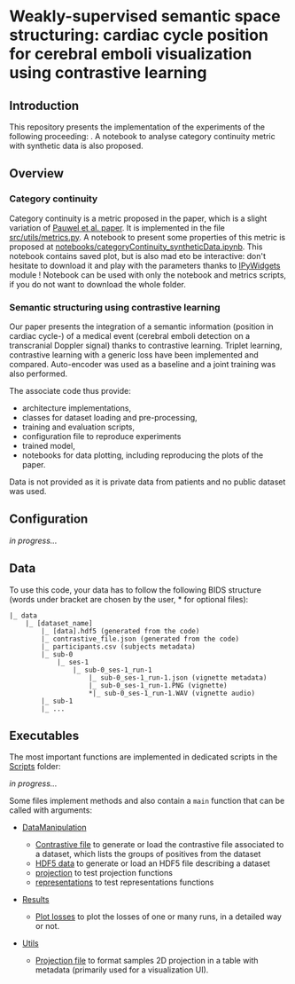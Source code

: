 # Weakly-supervised semantic space structuring: cardiac cycle position for cerebral emboli visualization using contrastive learning

## Introduction
This repository presents the implementation of the experiments of the following proceeding:
[](). A notebook to analyse category continuity metric with synthetic data is also proposed.

## Overview
### Category continuity
Category continuity is a metric proposed in the paper, which is a slight variation of [Pauwel et al. paper](https://www.sciencedirect.com/science/article/pii/S1077314299907634). It is implemented in the file [src/utils/metrics.py](src/utils/metrics.py). A notebook to present some properties of this metric is proposed at [notebooks/categoryContinuity_syntheticData.ipynb](notebooks/categoryContinuity_syntheticData.ipynb). This notebook contains saved plot, but is also mad eto be interactive: don't hesitate to download it and play with the parameters thanks to [IPyWidgets](https://ipywidgets.readthedocs.io/en/stable/) module ! Notebook can be used with only the notebook and metrics scripts, if you do not want to download the whole folder.

### Semantic structuring using contrastive learning
Our paper presents the integration of a semantic information (position in cardiac cycle-) of a medical event (cerebral emboli detection on a transcranial Doppler signal) thanks to contrastive learning. Triplet learning, contrastive learning with a generic loss have been implemented and compared. Auto-encoder was used as a baseline and a joint training was also performed.

The associate code thus provide:
* architecture implementations,
* classes for dataset loading and pre-processing,
* training and evaluation scripts,
* configuration file to reproduce experiments
* trained model,
* notebooks for data plotting, including reproducing the plots of the paper.

Data is not provided as it is private data from patients and no public dataset was used.

## Configuration
_in progress..._

## Data
To use this code, your data has to follow the following BIDS structure (words under bracket are chosen by the user, * for optional files):

```
|_ data
    |_ [dataset_name]
        |_ [data].hdf5 (generated from the code)
        |_ contrastive_file.json (generated from the code)
        |_ participants.csv (subjects metadata)
        |_ sub-0
            |_ ses-1
                |_ sub-0_ses-1_run-1
                    |_ sub-0_ses-1_run-1.json (vignette metadata)
                    |_ sub-0_ses-1_run-1.PNG (vignette)
                    *|_ sub-0_ses-1_run-1.WAV (vignette audio)
        |_ sub-1
        |_ ...
```

## Executables
The most important functions are implemented in dedicated scripts in the [Scripts](src/Scripts) folder:

_in progress..._

Some files implement methods and also contain a `main` function that can be called with arguments:
* [DataManipulation](src/DataManipulation/)
    * [Contrastive file](src/DataManipulation/contrastive_file.py) to generate or load the contrastive file associated to a dataset, which lists the groups of positives from the dataset
    * [HDF5 data](src/DataManipulation/hdf5_data.py) to generate or load an HDF5 file describing a dataset
    * [projection](src/DataManipulation/projection.py) to test projection functions
    * [representations](src/DataManipulation/representations.py) to test representations functions

* [Results](src/Results/)
    * [Plot losses](src/Results/plot_losses.py) to plot the losses of one or many runs, in a detailed way or not.

* [Utils](src/Utils/)
    * [Projection file](src/Utils/projection_file.py) to format samples 2D projection in a table with metadata (primarily used for a visualization UI).

